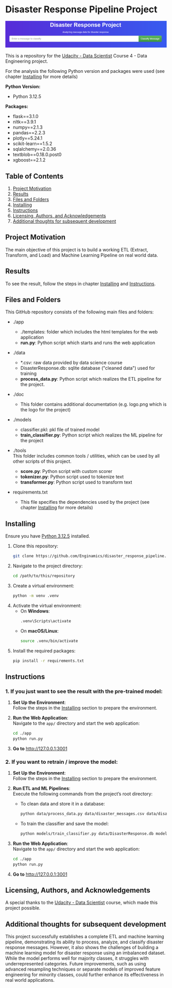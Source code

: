 # Disaster Response Pipeline Project

![Logo](./doc/logo.png)

This is a repository for the [Udacity - Data Scientist](https://www.udacity.com/course/data-scientist-nanodegree--nd025) Course 4 - Data Engineering project.

For the analysis the following Python version and packages were used (see chapter [Installing](#installing) for more details) 

**Python Version:**   
- Python 3.12.5

**Packages:**   
- flask==3.1.0   
- nltk==3.9.1   
- numpy==2.1.3   
- pandas==2.2.3   
- plotly==5.24.1   
- scikit-learn==1.5.2   
- sqlalchemy==2.0.36   
- textblob==0.18.0.post0   
- xgboost==2.1.2   

## Table of Contents

1. [Project Motivation](#project-motivation)
2. [Results](#results)
3. [Files and Folders](#files-and-folders)
4. [Installing](#installing)
5. [Instructions](#instructions)
6. [Licensing, Authors, and Acknowledgements](#licensing-authors-and-acknowledgements)
7. [Additional thoughts for subsequent development](#additional-thoughts-for-subsequent-development)

## Project Motivation

The main objective of this project is to build a working ETL (Extract, Transform, and Load) and Machine Learning Pipeline on real world data.

## Results

To see the result, follow the steps in chapter [Installing](#installing) and [Instructions](#instructions).

## Files and Folders

This GitHub repository consists of the following main files and folders:

- ./app   
    - ./templates: folder which includes the html templates for the web application      
    - **run.py**: Python script which starts and runs the web application   

- ./data   
    - *.csv: raw data provided by data science course   
    - DisasterResponse.db: sqlite database ("cleaned data") used for training   
    - **process_data.py**: Python script which realizes the ETL pipeline for the project.   

- ./doc
    - This folder contains additional documentation (e.g. logo.png which is the logo for the project)

- ./models   
    - classifier.pkl: pkl file of trained model   
    - **train_classifier.py**: Python script which realizes the ML pipeline for the project   

- ./tools   
    This folder includes common tools / utilities, which can be used by all other scripts of this project.
    - **score.py**: Python script with custom scorer   
    - **tokenizer.py**: Python script used to tokenize text   
    - **transformer.py**: Python script used to transform text   

- requirements.txt   
    - This file specifies the dependencies used by the project (see chapter [Installing](#installing) for more details) 

## Installing

Ensure you have [Python 3.12.5](https://www.python.org/downloads/release/python-3125/) installed.

1. Clone this repository:
    ```bash
    git clone https://github.com/Enginamics/disaster_response_pipeline.git
    ```   
2. Navigate to the project directory:
    ```bash
    cd /path/to/this/repository
    ```   
3. Create a virtual environment:
    ```bash
    python -m venv .venv
    ```   
4. Activate the virtual environment:
    - On **Windows**:
        ```bash
        .venv\Scripts\activate
        ```   
    - On **macOS/Linux**:
        ```bash
        source .venv/bin/activate
        ```   
5. Install the required packages:
    ```bash
    pip install -r requirements.txt
    ```   

## Instructions

### 1. If you just want to see the result with the pre-trained model:

1. **Set Up the Environment**:   
   Follow the steps in the [Installing](#installing) section to prepare the environment.

2. **Run the Web Application**:   
   Navigate to the `app/` directory and start the web application:   
   ```bash
   cd ./app
   python run.py
   ```

3. **Go to** http://127.0.0.1:3001

### 2. If you want to retrain / improve the model:

1. **Set Up the Environment**:   
   Follow the steps in the [Installing](#installing) section to prepare the environment.

2. **Run ETL and ML Pipelines**:   
   Execute the following commands from the project’s root directory:   
   - To clean data and store it in a database:   
     ```bash
     python data/process_data.py data/disaster_messages.csv data/disaster_categories.csv data/DisasterResponse.db
     ```
   - To train the classifier and save the model:   
     ```bash
     python models/train_classifier.py data/DisasterResponse.db models/classifier.pkl
     ```

3. **Run the Web Application**:   
   Navigate to the `app/` directory and start the web application:   
   ```bash
   cd ./app
   python run.py
   ```

4. **Go to** http://127.0.0.1:3001

## Licensing, Authors, and Acknowledgements

A special thanks to the [Udacity - Data Scientist](https://www.udacity.com/course/data-scientist-nanodegree--nd025) course, which made this project possible.

## Additional thoughts for subsequent development

This project successfully establishes a complete ETL and machine learning pipeline, demonstrating its ability to process, analyze, and classify disaster response messages. 
However, it also shows the challenges of building a machine learning model for disaster response using an imbalanced dataset. 
While the model performs well for majority classes, it struggles with underrepresented categories. 
Future improvements, such as using advanced resampling techniques or separate models of improved feature engineering for minority classes, could further enhance its effectiveness in real world applications.


